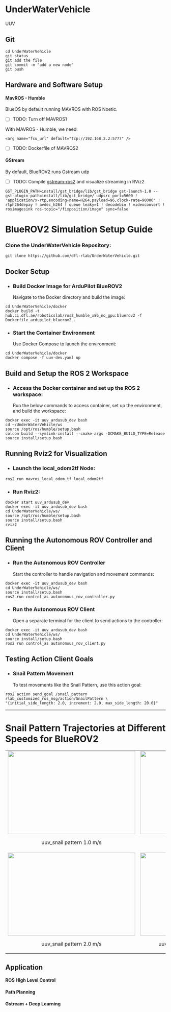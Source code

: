 # UnderWaterVehicle
UUV
## Git
```
cd UnderWaterVehicle
git status
git add the file
git commit -m "add a new node"
git push
```
## Hardware and Software Setup

#### MavROS - Humble
BlueOS by default running MAVROS with ROS Noetic.
- [ ] TODO: Turn off MAVROS1

With MAVROS - Humble, we need:
```
<arg name="fcu_url" default="tcp://192.168.2.2:5777" />
```
- [ ] TODO: Dockerfile of MAVROS2

#### GStream
By default, BlueROV2 runs Gstream udp
- [ ] TODO: Compile [gstream-ros2](https://github.com/BrettRD/ros-gst-bridge) and visualize streaming in RViz2
```
GST_PLUGIN_PATH=install/gst_bridge/lib/gst_bridge gst-launch-1.0 --gst-plugin-path=install/lib/gst_bridge/ udpsrc port=5600 ! 'application/x-rtp,encoding-name=H264,payload=96,clock-rate=90000' ! rtph264depay ! avdec_h264 ! queue leaky=1 ! decodebin ! videoconvert ! rosimagesink ros-topic="/fixposition/image" sync=false
```
# BlueROV2 Simulation Setup Guide

### Clone the UnderWaterVehicle Repository:
```
git clone https://github.com/dfl-rlab/UnderWaterVehicle.git
```
## Docker Setup

- ### **Build Docker Image for ArduPilot BlueROV2**  
   Navigate to the Docker directory and build the image:           
```
cd UnderWaterVehicle/docker
docker build -t hub.ci.dfl.ae/roboticslab/ros2_humble_x86_no_gpu:bluerov2 -f Dockerfile_ardupilot_bluerov2 .
```
- ### **Start the Container Environment**         
   Use Docker Compose to launch the environment:
```
cd UnderWaterVehicle/docker
docker compose -f uuv-dev.yaml up
```

## Build and Setup the ROS 2 Workspace
- ### **Access the Docker container and set up the ROS 2 workspace:**
   Run the below commands to access container, set up the environment, and build the workspace:
```
docker exec -it uuv_ardusub_dev bash
cd ~/UnderWaterVehicle/ws
source /opt/ros/humble/setup.bash
colcon build --symlink-install --cmake-args -DCMAKE_BUILD_TYPE=Release
source install/setup.bash 
```

## Running Rviz2 for Visualization
- ### **Launch the local_odom2tf Node:**
```
ros2 run mavros_local_odom_tf local_odom2tf 
```
- ### **Run Rviz2:**
```
docker start uuv_ardusub_dev
docker exec -it uuv_ardusub_dev bash
cd UnderWaterVehicle/ws/
source /opt/ros/humble/setup.bash
source install/setup.bash 
rviz2
```

## Running the Autonomous ROV Controller and Client
- ### **Run the Autonomous ROV Controller**
   Start the controller to handle navigation and movement commands:
```
docker exec -it uuv_ardusub_dev bash
cd UnderWaterVehicle/ws/
source install/setup.bash
ros2 run control_as autonomous_rov_controller.py
```
- ### **Run the Autonomous ROV Client**
   Open a separate terminal for the client to send actions to the controller:
```
docker exec -it uuv_ardusub_dev bash
cd UnderWaterVehicle/ws/
source install/setup.bash
ros2 run control_as autonomous_rov_client.py
```

## Testing Action Client Goals
- ### **Snail Pattern Movement**
   To test movements like the Snail Pattern, use this action goal:
```
ros2 action send_goal /snail_pattern rlab_customized_ros_msg/action/SnailPattern \
"{initial_side_length: 2.0, increment: 2.0, max_side_length: 20.0}"
```
--------------------------------------------------------------------
# Snail Pattern Trajectories at Different Speeds for BlueROV2
<table align='center'>
  <tr width="100%">
    <td width="50%"><img src="https://github.com/dfl-rlab/documentation_materials/blob/master/uuv/uuv_snail_1.0_mps.png" width="400" height="260"/><p align='center'>uuv_snail pattern 1.0 m/s</p></td>
    <td width="50%"><img src="https://github.com/dfl-rlab/documentation_materials/blob/master/uuv/uuv_snail_1.5_mps.png" width="400" height="260"/><p align='center'>uuv_snail pattern 1.5 m/s</p></td>
  </tr>
  <tr width="100%">
    <td width="50%"><img src="https://github.com/dfl-rlab/documentation_materials/blob/master/uuv/uuv_snail_2.0_mps.png" width="400" height="260"/><p align='center'>uuv_snail pattern 2.0 m/s</p></td>
    <td width="50%"><img src="https://github.com/dfl-rlab/documentation_materials/blob/master/uuv/uuv_snail_2.0_mps_v2.png" width="400" height="260"/><p align='center'>uuv_snail pattern 2.0 m/s 2nd attempt</p></td>
  </tr>
</table> 

## Application
#### ROS High Level Control
#### Path Planning
#### Gstream + Deep Learning

